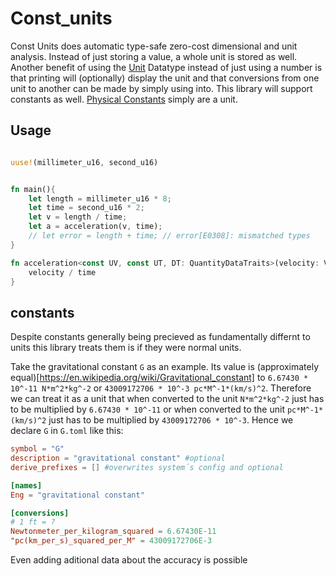 # Const_units

Const Units does automatic type-safe zero-cost dimensional and unit analysis.
Instead of just storing a value, a whole unit is stored as well.
Another benefit of using the [Unit](TODO) Datatype instead of just using a number is that printing will (optionally) display the unit and that conversions from one unit to another can be made by simply using into.
This library will support constants as well. [Physical Constants](#constants) simply are a unit.
## Usage

```rust

uuse!(millimeter_u16, second_u16)


fn main(){
    let length = millimeter_u16 * 8;
    let time = second_u16 * 2;
    let v = length / time;
    let a = acceleration(v, time);
    // let error = length + time; // error[E0308]: mismatched types
}

fn acceleration<const UV, const UT, DT: QuantityDataTraits>(velocity: Velocity<UV, DT>, time: Time<UT, DT> -> Acceleration<{UV.div(UT)}, DT>{
    velocity / time
}

```

## constants
Despite constants generally being precieved as fundamentally differnt to units this library treats them is if they were normal units. 

Take the gravitational constant `G` as an example. Its value is (approximately equal)[https://en.wikipedia.org/wiki/Gravitational_constant] to `6.67430 * 10^-11 N*m^2*kg^-2` or `43009172706 * 10^-3 pc*M^-1*(km/s)^2`. Therefore we can treat it as a unit that when converted to the unit `N*m^2*kg^-2` just has to be multiplied by `6.67430 * 10^-11` or when converted to the unit `pc*M^-1*(km/s)^2` just has to be multiplied by `43009172706 * 10^-3`. Hence we declare `G` in `G.toml` like this:
```toml
symbol = "G"
description = "gravitational constant" #optional
derive_prefixes = [] #overwrites system´s config and optional

[names]
Eng = "gravitational constant"

[conversions]
# 1 ft = ?
Newtonmeter_per_kilogram_squared = 6.67430E-11
"pc(km_per_s)_squared_per_M" = 43009172706E-3 
```
Even adding aditional data about the accuracy is possible